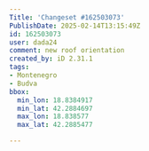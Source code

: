 ```yaml
---
Title: 'Changeset #162503073'
PublishDate: 2025-02-14T13:15:49Z
id: 162503073
user: dada24
comment: new roof orientation
created_by: iD 2.31.1
tags:
- Montenegro
- Budva
bbox:
  min_lon: 18.8384917
  min_lat: 42.2884697
  max_lon: 18.838577
  max_lat: 42.2885477

---
```

